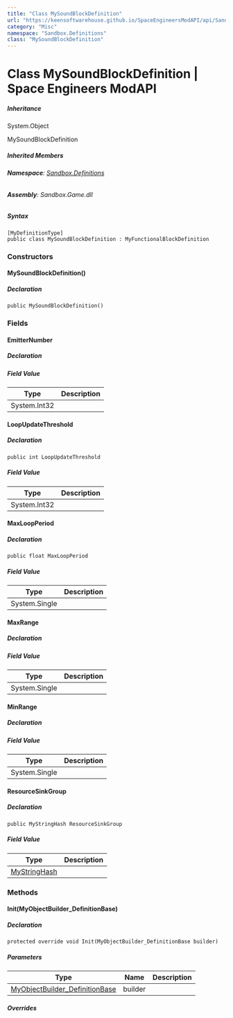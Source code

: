```yaml
---
title: "Class MySoundBlockDefinition"
url: "https://keensoftwarehouse.github.io/SpaceEngineersModAPI/api/Sandbox.Definitions.MySoundBlockDefinition.html"
category: "Misc"
namespace: "Sandbox.Definitions"
class: "MySoundBlockDefinition"
---
```


# Class MySoundBlockDefinition | Space Engineers ModAPI

##### Inheritance

System.Object

MySoundBlockDefinition

##### Inherited Members

###### **Namespace**: [Sandbox.Definitions](https://keensoftwarehouse.github.io/SpaceEngineersModAPI/api/Sandbox.Definitions.html)

###### **Assembly**: Sandbox.Game.dll

##### Syntax

```
[MyDefinitionType]
public class MySoundBlockDefinition : MyFunctionalBlockDefinition
```

### Constructors

#### MySoundBlockDefinition()

##### Declaration

```
public MySoundBlockDefinition()
```

### Fields

#### EmitterNumber

##### Declaration

##### Field Value

| Type | Description |
| --- | --- |
| System.Int32 |     |

#### LoopUpdateThreshold

##### Declaration

```
public int LoopUpdateThreshold
```

##### Field Value

| Type | Description |
| --- | --- |
| System.Int32 |     |

#### MaxLoopPeriod

##### Declaration

```
public float MaxLoopPeriod
```

##### Field Value

| Type | Description |
| --- | --- |
| System.Single |     |

#### MaxRange

##### Declaration

##### Field Value

| Type | Description |
| --- | --- |
| System.Single |     |

#### MinRange

##### Declaration

##### Field Value

| Type | Description |
| --- | --- |
| System.Single |     |

#### ResourceSinkGroup

##### Declaration

```
public MyStringHash ResourceSinkGroup
```

##### Field Value

| Type | Description |
| --- | --- |
| [MyStringHash](https://keensoftwarehouse.github.io/SpaceEngineersModAPI/api/VRage.Utils.MyStringHash.html) |     |

### Methods

#### Init(MyObjectBuilder\_DefinitionBase)

##### Declaration

```
protected override void Init(MyObjectBuilder_DefinitionBase builder)
```

##### Parameters

| Type | Name | Description |
| --- | --- | --- |
| [MyObjectBuilder\_DefinitionBase](https://keensoftwarehouse.github.io/SpaceEngineersModAPI/api/VRage.Game.MyObjectBuilder_DefinitionBase.html) | builder |     |

##### Overrides